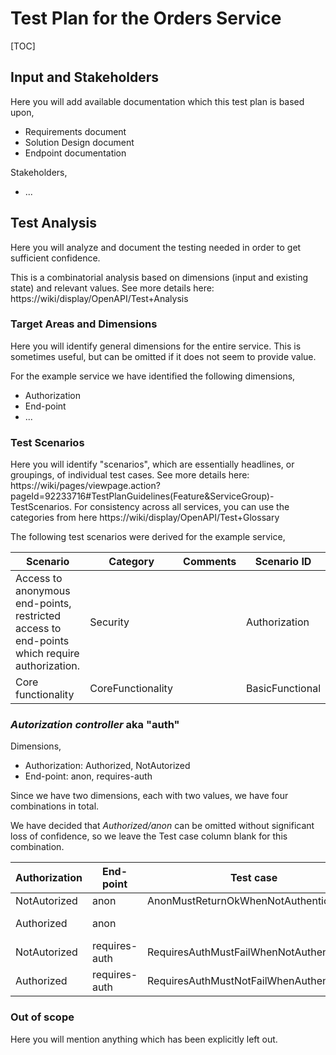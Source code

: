 # Test Plan for the Orders Service

[TOC]

## Input and Stakeholders

Here you will add available documentation which this test plan is based upon,
- Requirements document
- Solution Design document
- Endpoint documentation

Stakeholders,
 - ...

## Test Analysis

Here you will analyze and document the testing needed in order to get sufficient confidence.

This is a combinatorial analysis based on dimensions (input and existing state) and relevant values.
See more details here: https://wiki/display/OpenAPI/Test+Analysis

### Target Areas and Dimensions

Here you will identify general dimensions for the entire service. This is sometimes useful, but can be omitted if it does not seem to provide value.

For the example service we have identified the following dimensions,

- Authorization
- End-point
- ...

### Test Scenarios

Here you will identify "scenarios", which are essentially headlines, or groupings, of individual test cases. See more details here: https://wiki/pages/viewpage.action?pageId=92233716#TestPlanGuidelines(Feature&ServiceGroup)-TestScenarios. For consistency across all services, you can use the categories from here https://wiki/display/OpenAPI/Test+Glossary

The following test scenarios were derived for the example service,

| Scenario                   | Category                 | Comments | Scenario ID     |
| -------------------------- | ------------------------ | -------- | --------------- |
| Access to anonymous end-points, restricted access to end-points which require authorization. | Security |          | Authorization |
| Core functionality | CoreFunctionality        |          | BasicFunctional |

### *Autorization controller* aka "auth"

Dimensions,
- Authorization: Authorized, NotAutorized
- End-point: anon, requires-auth

Since we have two dimensions, each with two values, we have four combinations in total.

We have decided that *Authorized/anon* can be omitted without significant loss of confidence, so we leave the Test case column blank for this combination.

| Authorization | End-point  | Test case |Comments |
| ------------------------- | ----------------------------- | --------- |--------- |
| NotAutorized | anon         | AnonMustReturnOkWhenNotAuthenticated ||
| Authorized | anon |  |Not worth testing|
| NotAutorized | requires-auth | RequiresAuthMustFailWhenNotAuthenticated ||
| Authorized | requires-auth | RequiresAuthMustNotFailWhenAuthenticated ||

### Out of scope

Here you will mention anything which has been explicitly left out.

